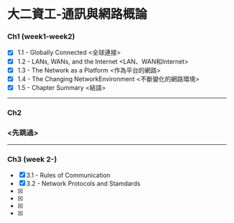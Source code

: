 # 大二資工-通訊與網路概論

### Ch1 (week1-week2)
- [x] 1.1 - Globally Connected <全球連接>
- [x] 1.2 - LANs, WANs, and the Internet <LAN、WAN和Internet>
- [x] 1.3 - The Network as a Platform <作為平台的網路>
- [x] 1.4 - The Changing NetworkEnvironment <不斷變化的網路環境>
- [x] 1.5 - Chapter Summary <結語>
--------------------------------------------------------------
### Ch2
### <先跳過>
--------------------------------------------------------------
### Ch3 (week 2-)
- [x] 3.1 - Rules of Communication
- [x] 3.2 - Network Protocols and Stamdards
- [x] 
- [x] 
- [x] 
- [x] 

